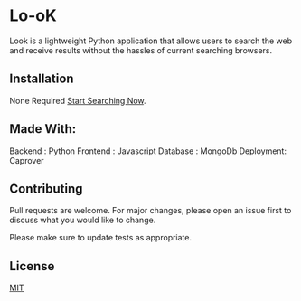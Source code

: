 # Lo-oK

Look is a lightweight Python application that allows users to search the web and receive results without the hassles of current searching browsers.

## Installation

None Required [Start Searching Now](http://look.dev.justjoshriley.com/).

##

## Made With:

Backend : Python
Frontend : Javascript
Database : MongoDb
Deployment: Caprover


## Contributing
Pull requests are welcome. For major changes, please open an issue first to discuss what you would like to change.

Please make sure to update tests as appropriate.

## License
[MIT](https://choosealicense.com/licenses/mit/)